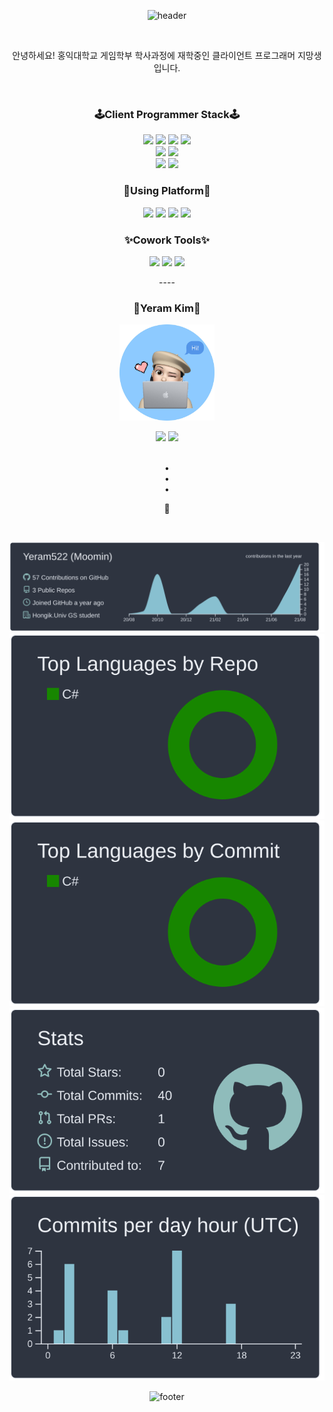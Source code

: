 <div align='center'>
  
![header](https://capsule-render.vercel.app/api?type=rect&color=91D587&height=90&section=header&text=Hi%20there👋&fontSize=30&fontColor=FFFFFF&animation=fadeIn)  
  
<br> 


<p>
  
안녕하세요! 홍익대학교 게임학부 학사과정에 재학중인 클라이언트 프로그래머 지망생입니다.
  
<br> 
  
### 🕹Client Programmer Stack🕹
<img src="https://img.shields.io/badge/C++-00599C?style=flat-square&logo=C%2B%2B&logoColor=white"/>
<img src="https://img.shields.io/badge/C%23-239120?style=flat-square&logo=Csharp&logoColor=white"/>
<img src="https://img.shields.io/badge/C-A8B9CC?style=flat-square&logo=C&logoColor=white"/> 
<img src="https://img.shields.io/badge/Python-3776AB?style=flat-square&logo=Python&logoColor=white"/>                                   
<br> 
<img src="https://img.shields.io/badge/Unity-000000?style=flat-square&logo=Unity&logoColor=white"/> 
<img src="https://img.shields.io/badge/SQLite-003B57?style=flat-square&logo=SQLite&logoColor=white"/>                                    
<br>  
<img src="https://img.shields.io/badge/OpenGL-5586A4?style=flat-square&logo=OpenGL&logoColor=white"/> 
<img src="https://img.shields.io/badge/AndroidStudio-3DDC84?style=flat-square&logo=AndroidStudio&logoColor=white"/> 

<br> 
  
### 🎨Using Platform🎨
<img src="https://img.shields.io/badge/Windows-0078D6?style=flat-square&logo=Windows&logoColor=white"/> 
<img src="https://img.shields.io/badge/VisualStudioCode-007ACC?style=flat-square&logo=VisualStudioCode&logoColor=white"/> 
<img src="https://img.shields.io/badge/Disqus-2E9FFF?style=flat-square&logo=Disqus&logoColor=white"/>
<img src="https://img.shields.io/badge/Jekyll-CC0000?style=flat-square&logo=Jekyll&logoColor=white"/> 

<br> 
  
### ✨Cowork Tools✨
<img src="https://img.shields.io/badge/Git-F05032?style=flat-square&logo=Git&logoColor=white"/> 
<img src="https://img.shields.io/badge/GitHub-181717?style=flat-square&logo=GitHub&logoColor=white"/> 
<img src="https://img.shields.io/badge/Discord-5865F2?style=flat-square&logo=Discord&logoColor=white"/> 

<br> 
  
<p>
----

  
### 🌊Yeram Kim🌊


<p>
  
<img src= "https://github.com/Yeram522/Yeram522/blob/master/github-profile-header-mimoticon-ver.jpg" width="30%" height="30%">  

[<img src="https://img.shields.io/badge/TechBlog-EA4AAA?style=flat-square&logo=GitHub&logoColor=white"/>](https://yeram522.github.io/)
[<img src="https://img.shields.io/badge/FormerBlog-03C75A?style=flat-square&logo=Naver&logoColor=white"/>](https://blog.naver.com/kamin_s2)
  
<br>
•
<br> 
•
<br> 
•   
<br>
  
🖤  

<br>
  
[![](https://raw.githubusercontent.com/Yeram522/Yeram522/master/profile-summary-card-output/nord_dark/0-profile-details.svg)](https://github.com/vn7n24fzkq/github-profile-summary-cards)
[![](https://raw.githubusercontent.com/Yeram522/Yeram522/master/profile-summary-card-output/nord_dark/1-repos-per-language.svg)](https://github.com/vn7n24fzkq/github-profile-summary-cards) [![](https://raw.githubusercontent.com/Yeram522/Yeram522/master/profile-summary-card-output/nord_dark/2-most-commit-language.svg)](https://github.com/vn7n24fzkq/github-profile-summary-cards)
[![](https://raw.githubusercontent.com/Yeram522/Yeram522/master/profile-summary-card-output/nord_dark/3-stats.svg)](https://github.com/vn7n24fzkq/github-profile-summary-cards) [![](https://raw.githubusercontent.com/Yeram522/Yeram522/master/profile-summary-card-output/nord_dark/4-productive-time.svg)](https://github.com/vn7n24fzkq/github-profile-summary-cards)


![footer](https://capsule-render.vercel.app/api?type=wave&color=B0D6F9&height=160&section=footer)
  
</div>
